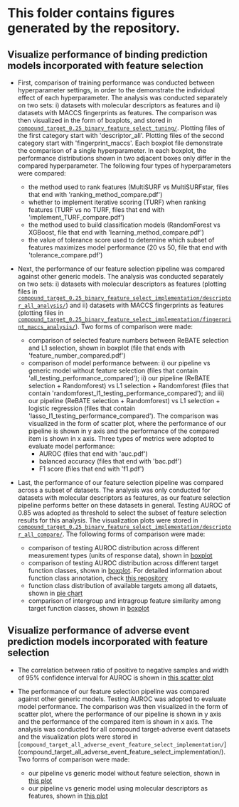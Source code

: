 # This folder contains figures generated by the repository.

## Visualize performance of binding prediction models incorporated with feature selection 

+ First, comparison of training performance was conducted between hyperparameter settings, in order to the demonstrate the individual effect of each hyperparameter. The analysis was conducted separately on two sets: i) datasets with molecular descriptors as features and ii) datasets with MACCS fingerprints as features. The comparison was then visualized in the form of boxplots, and stored in [`compound_target_0.25_binary_feature_select_tuning/`](compound_target_0.25_binary_feature_select_tuning/). Plotting files of the first category start with 'descriptor_all'. Plotting files of the second category start with 'fingerprint_maccs'. Each boxplot file demonstrate the comparison of a single hyperparameter. In each boxplot, the performance distributions shown in two adjacent boxes only differ in the compared hyperparameter. The following four types of hyperparameters were compared:
  + the method used to rank features (MultiSURF vs MultiSURFstar, files that end with 'ranking_method_compare.pdf')
  + whether to implement iterative scoring (TURF) when ranking features (TURF vs no TURF, files that end with 'implement_TURF_compare.pdf')
  + the method used to build classification models (RandomForest vs XGBoost, file that end with 'learning_method_compare.pdf')
  + the value of tolerance score used to determine which subset of features maximizes model performance (20 vs 50, file that end with 'tolerance_compare.pdf')
  
+ Next, the performance of our feature selection pipeline was compared against other generic models. The analysis was conducted separately on two sets: i) datasets with molecular descriptors as features (plotting files in [`compound_target_0.25_binary_feature_select_implementation/descriptor_all_analysis/`](compound_target_0.25_binary_feature_select_implementation/descriptor_all_analysis/)) and ii) datasets with MACCS fingerprints as features (plotting files in [`compound_target_0.25_binary_feature_select_implementation/fingerprint_maccs_analysis/`](compound_target_0.25_binary_feature_select_implementation/fingerprint_maccs_analysis/)). Two forms of comparison were made: 
  + comparison of selected feature numbers between ReBATE selection and L1 selection, shown in boxplot (file that ends with 'feature_number_compared.pdf') 
  + comparison of model performance between: i) our pipeline vs generic model without feature selection (files that contain 'all_testing_performance_compared'); ii) our pipeline (ReBATE selection + Randomforest) vs L1 selection + Randomforest (files that contain 'randomforest_l1_testing_performance_compared'); and iii) our pipeline (ReBATE selection + Randomforest) vs L1 selection + logistic regression (files that contain 'lasso_l1_testing_performance_compared'). The comparison was visualized in the form of scatter plot, where the performance of our pipeline is shown in y axis and the performance of the compared item is shown in x axis. Three types of metrics were adopted to evaluate model performance:
    + AUROC (files that end with 'auc.pdf')
    + balanced accuracy (files that end with 'bac.pdf')
    + F1 score (files that end with 'f1.pdf')

+ Last, the performance of our feature selection pipeline was compared across a subset of datasets. The analysis was only conducted for datasets with molecular descriptors as features, as our feature selection pipeline performs better on these datasets in general. Testing AUROC of 0.85 was adopted as threshold to select the subset of feature selection results for this analysis. The visualization plots were stored in [`compound_target_0.25_binary_feature_select_implementation/descriptor_all_compare/`](compound_target_0.25_binary_feature_select_implementation/descriptor_all_compare). The following forms of comparison were made: 
  + comparison of testing AUROC distribution across different measurement types (units of response data), shown in [boxplot](compound_target_0.25_binary_feature_select_implementation/descriptor_all_compare/descriptor_all_select_features_mc_0.85_performance_by_measure.pdf)
  + comparison of testing AUROC distribution across different target function classes, shown in [boxplot](compound_target_0.25_binary_feature_select_implementation/descriptor_all_compare/descriptor_all_select_features_mc_0.85_performance_by_class.pdf). For detailed information about function class annotation, check [this repository](https://github.com/yhao-compbio/target)
  + function class distribution of available targets among all dataets, shown in [pie chart](compound_target_0.25_binary_feature_select_implementation/descriptor_all_compare/descriptor_all_select_features_mc_0.85_target_proportion_by_class.pdf) 
  + comparison of intergroup and intragroup feature similarity among target function classes, shown in [boxplot](compound_target_0.25_binary_feature_select_implementation/descriptor_all_compare/descriptor_all_select_features_mc_0.85_function_similarity_by_class_boxplot.pdf)

## Visualize performance of adverse event prediction models incorporated with feature selection 

+ The correlation between ratio of positive to negative samples and width of 95% confidence interval for AUROC is shown in [this scatter plot](compound_target_all_adverse_event_feature_select_implementation/descriptor_all_all_adverse_event_1_testing_performance_compare_p_to_n_ratio_vs_auc_ci_width.pdf)

+ The performance of our feature selection pipeline was compared against other generic models. Testing AUROC was adopted to evaluate model performance. The comparison was then visualized in the form of scatter plot, where the performance of our pipeline is shown in y axis and the performance of the compared item is shown in x axis. The analysis was conducted for all compound target-adverse event datasets and the visualization plots were stored in [`compound_target_all_adverse_event_feature_select_implementation/`] (compound_target_all_adverse_event_feature_select_implementation/). Two forms of comparison were made:
  + our pipeline vs generic model without feature selection, shown in [this plot](compound_target_all_adverse_event_feature_select_implementation/descriptor_all_all_adverse_event_1_testing_performance_compare_all_select.pdf)
  + our pipeline vs generic model using molecular descriptors as features, shown in [this plot](compound_target_all_adverse_event_feature_select_implementation/descriptor_all_all_adverse_event_1_testing_performance_compare_structure_select.pdf)
